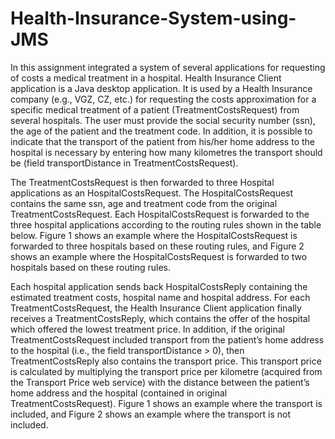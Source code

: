 # Health-Insurance-System-using-JMS

In this assignment integrated a system of several applications for requesting of costs a medical treatment in a hospital. Health Insurance Client application is a Java desktop application. It is used by a Health Insurance company (e.g., VGZ, CZ, etc.) for requesting the costs approximation for a specific medical treatment of a patient (TreatmentCostsRequest) from several hospitals. The user must provide the social security number (ssn), the age of the patient and the treatment code. In addition, it is possible to indicate that the transport of the patient from his/her home address to the hospital is necessary by entering how many kilometres the transport should be (field transportDistance in TreatmentCostsRequest).

The TreatmentCostsRequest is then forwarded to three Hospital applications as an HospitalCostsRequest. The HospitalCostsRequest contains the same ssn, age and treatment code from the original TreatmentCostsRequest. Each HospitalCostsRequest is forwarded to the three hospital applications according to the routing rules shown in the table below. Figure 1 shows an example where the HospitalCostsRequest is forwarded to three hospitals based on these routing rules, and Figure 2 shows an example where the HospitalCostsRequest is forwarded to two hospitals based on these routing rules.

Each hospital application sends back HospitalCostsReply containing the estimated treatment costs, hospital name and hospital address. For each TreatmentCostsRequest, the Health Insurance Client application finally receives a TreatmentCostsReply, which contains the offer of the hospital which offered the lowest treatment price. In addition, if the original TreatmentCostsRequest included transport from the patient’s home address to the hospital (i.e., the field transportDistance > 0), then TreatmentCostsReply also contains the transport price. This transport price is calculated by multiplying the transport price per kilometre (acquired from the Transport Price web service) with the distance between the patient’s home address and the hospital (contained in original TreatmentCostsRequest). Figure 1 shows an example where the transport is included, and Figure 2 shows an example where the transport is not included.
